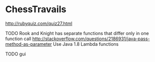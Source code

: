 ChessTravails
=============
http://rubyquiz.com/quiz27.html

TODO Rook and Knight has separate functions that differ only in one function call
http://stackoverflow.com/questions/2186931/java-pass-method-as-parameter
Use Java 1.8 Lambda functions

TODO gui
